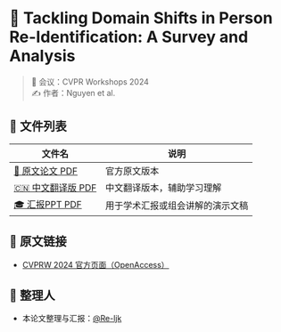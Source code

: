 # 🧾 Tackling Domain Shifts in Person Re-Identification: A Survey and Analysis

> 📅 会议：CVPR Workshops 2024  
> ✍️ 作者：Nguyen et al.  


## 📂 文件列表

| 文件名 | 说明 |
|--------|------|
| [📄 原文论文 PDF](./19_Nguyen_Tackling_Domain_Shifts_in_Person_Re-Identification_A_Survey_and_Analysis_CVPRW_2024_paper(1).pdf) | 官方原文版本 |
| [🇨🇳 中文翻译版 PDF](./19_Nguyen_Tackling_Domain_Shifts_in_Person_Re-Identification_A_Survey_and_Analysis_CVPRW_2024_paper(1)_%E7%BF%BB%E8%AF%91%E7%89%88.pdf) | 中文翻译版本，辅助学习理解 |
| [🎓 汇报PPT PDF](./%E8%AE%BA%E6%96%87%E6%B1%87%E6%8A%A5ppt%E2%80%94%E2%80%94%E5%9F%9F%E5%81%8F%E7%A7%BB.pdf) | 用于学术汇报或组会讲解的演示文稿 |



## 📌 原文链接

- [CVPRW 2024 官方页面（OpenAccess）](https://openaccess.thecvf.com/CVPR2024?day=all#content)



## 👤 整理人

- 本论文整理与汇报：[@Re-ljk](https://github.com/Re-ljk)

